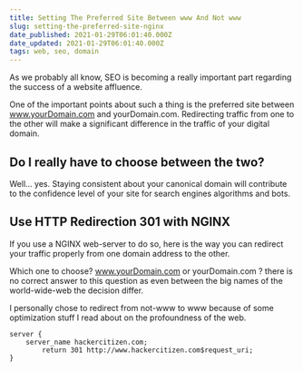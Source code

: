 ```yaml
---
title: Setting The Preferred Site Between www And Not www
slug: setting-the-preferred-site-nginx
date_published: 2021-01-29T06:01:40.000Z
date_updated: 2021-01-29T06:01:40.000Z
tags: web, seo, domain
---
```


As we probably all know, SEO is becoming a really important part regarding the success of a website affluence. 

One of the important points about such a thing is the preferred site between www.yourDomain.com and yourDomain.com. Redirecting traffic from one to the other will make a significant difference in the traffic of your digital domain.

## Do I really have to choose between the two? 

Well... yes. Staying consistent about your canonical domain will contribute to the confidence level of your site for search engines algorithms and bots.

## Use HTTP Redirection 301 with NGINX

If you use a NGINX web-server to do so, here is the way you can redirect your traffic properly from one domain address to the other.

Which one to choose? www.yourDomain.com or yourDomain.com ?
there is no correct answer to this question as even between the big names of the world-wide-web the decision differ.

I personally chose to redirect from not-www to www because of some optimization stuff I read about on the profoundness of the web.

    server {
    	server_name hackercitizen.com;
        	return 301 http://www.hackercitizen.com$request_uri;
    }
